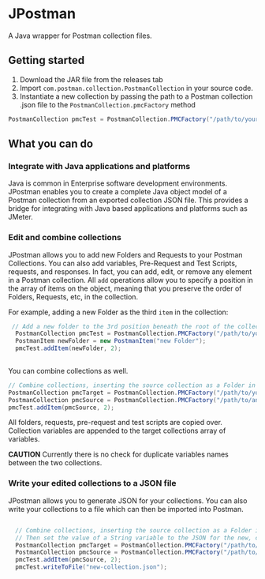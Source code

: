 # JPostman

A Java wrapper for Postman collection files.  

## Getting started

1. Download the JAR file from the releases tab
2. Import `com.postman.collection.PostmanCollection` in your source code.
3. Instantiate a new collection by passing the path to a Postman collection .json file to the `PostmanCollection.pmcFactory` method

```java
PostmanCollection pmcTest = PostmanCollection.PMCFactory("/path/to/your/exported/collection.json");
```

## What you can do

### Integrate with Java applications and platforms

Java is common in Enterprise software development environments.  JPostman enables you to create a complete Java object model of a Postman collection from an exported collection JSON file.  This provides a bridge for integrating 
with Java based applications and platforms such as JMeter.  

### Edit and combine collections

JPostman allows you to add new Folders and Requests to your Postman Collections.  You can also add variables, Pre-Request and Test Scripts, requests, and responses.  In fact, 
you can add, edit, or remove any element in a Postman collection.  All `add` operations allow you to specify a position in the array of items on the object, meaning 
that you preserve the order of Folders, Requests, etc, in the collection.  

For example, adding a new Folder as the third `item` in the collection:

```java
 // Add a new folder to the 3rd position beneath the root of the collection
  PostmanCollection pmcTest = PostmanCollection.PMCFactory("/path/to/your/exported/collection.json");
  PostmanItem newFolder = new PostmanItem("new Folder");
  pmcTest.addItem(newFolder, 2);
  
  ```
  
  You can combine collections as well.  
  
  ```java
  // Combine collections, inserting the source collection as a Folder in the 2d position from the root of the target collection
  PostmanCollection pmcTarget = PostmanCollection.PMCFactory("/path/to/your/exported/collection.json");
  PostmanCollection pmcSource = PostmanCollection.PMCFactory("/path/to/another/collection.json");
  pmcTest.addItem(pmcSource, 2);
  ```
  All folders, requests, pre-request and test scripts are copied over.  Collection variables are appended to the target collections array of variables.
  
  **CAUTION** Currently there is no check for duplicate variables names between the two collections.
  
### Write your edited collections to a JSON file

JPostman allows you to generate JSON for your collections.  You can also write your collections to a file which can then be imported into Postman.

```java

  // Combine collections, inserting the source collection as a Folder in the 2d position from the root of the target collection
  // Then set the value of a String variable to the JSON for the new, combined collection.  
  PostmanCollection pmcTarget = PostmanCollection.PMCFactory("/path/to/your/exported/collection.json");
  PostmanCollection pmcSource = PostmanCollection.PMCFactory("/path/to/another/collection.json");
  pmcTest.addItem(pmcSource, 2);
  pmcTest.writeToFile("new-collection.json");
 ```
  


